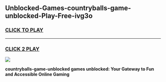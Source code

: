 
## Unblocked-Games-countryballs-game-unblocked-Play-Free-ivg3o
<h3>
<a href="https://premium76.site?title=countryballs-game-unblocked&ref=23A">CLICK TO PLAY</a></h3>
<hr>

<h3>
<a href="https://premium76.site?title=countryballs-game-unblocked&ref=23A">CLICK 2 PLAY</a>
  
</h3>

<a href="https://premium76.site?title=countryballs-game-unblocked&ref=23A"><img src="https://clearcache.store/games.png"></a>


**countryballs-game-unblocked games unblocked: Your Gateway to Fun and Accessible Online Gaming**

